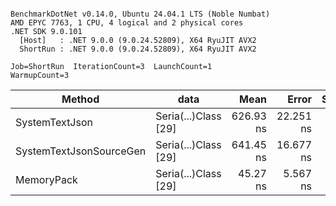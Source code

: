 ```

BenchmarkDotNet v0.14.0, Ubuntu 24.04.1 LTS (Noble Numbat)
AMD EPYC 7763, 1 CPU, 4 logical and 2 physical cores
.NET SDK 9.0.101
  [Host]   : .NET 9.0.0 (9.0.24.52809), X64 RyuJIT AVX2
  ShortRun : .NET 9.0.0 (9.0.24.52809), X64 RyuJIT AVX2

Job=ShortRun  IterationCount=3  LaunchCount=1  
WarmupCount=3  

```
| Method                  | data                 | Mean      | Error     | StdDev   | Min       | Max       | Gen0   | Allocated |
|------------------------ |--------------------- |----------:|----------:|---------:|----------:|----------:|-------:|----------:|
| SystemTextJson          | Seria(...)Class [29] | 626.93 ns | 22.251 ns | 1.220 ns | 625.74 ns | 628.18 ns | 0.0229 |     392 B |
| SystemTextJsonSourceGen | Seria(...)Class [29] | 641.45 ns | 16.677 ns | 0.914 ns | 640.67 ns | 642.45 ns | 0.0277 |     464 B |
| MemoryPack              | Seria(...)Class [29] |  45.27 ns |  5.567 ns | 0.305 ns |  44.96 ns |  45.56 ns | 0.0072 |     120 B |
